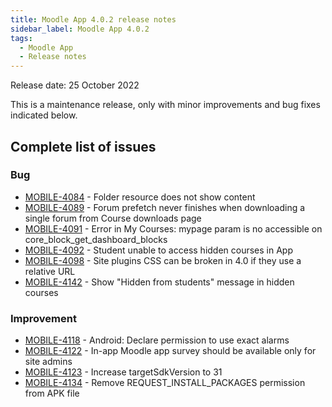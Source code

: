 ```yaml
---
title: Moodle App 4.0.2 release notes
sidebar_label: Moodle App 4.0.2
tags:
  - Moodle App
  - Release notes
---
```


Release date: 25 October 2022

This is a maintenance release, only with minor improvements and bug fixes indicated below.

## Complete list of issues

### Bug

- [MOBILE-4084](https://tracker.moodle.org/browse/MOBILE-4084) - Folder resource does not show content
- [MOBILE-4089](https://tracker.moodle.org/browse/MOBILE-4089) - Forum prefetch never finishes when downloading a single forum from Course downloads page
- [MOBILE-4091](https://tracker.moodle.org/browse/MOBILE-4091) - Error in My Courses: mypage param is no accessible on core_block_get_dashboard_blocks
- [MOBILE-4092](https://tracker.moodle.org/browse/MOBILE-4092) - Student unable to access hidden courses in App
- [MOBILE-4098](https://tracker.moodle.org/browse/MOBILE-4098) - Site plugins CSS can be broken in 4.0 if they use a relative URL
- [MOBILE-4142](https://tracker.moodle.org/browse/MOBILE-4142) - Show "Hidden from students" message in hidden courses

### Improvement

- [MOBILE-4118](https://tracker.moodle.org/browse/MOBILE-4118) - Android: Declare permission to use exact alarms
- [MOBILE-4122](https://tracker.moodle.org/browse/MOBILE-4122) - In-app Moodle app survey should be available only for site admins
- [MOBILE-4123](https://tracker.moodle.org/browse/MOBILE-4123) - Increase targetSdkVersion to 31
- [MOBILE-4134](https://tracker.moodle.org/browse/MOBILE-4134) - Remove REQUEST_INSTALL_PACKAGES permission from APK file
